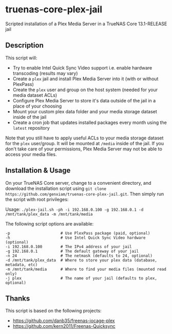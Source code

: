# truenas-core-plex-jail
Scripted installation of a Plex Media Server in a TrueNAS Core 13.1-RELEASE jail

## Description
This script will:
- Try to enable Intel Quick Sync Video support i.e. enable hardware transcoding (results may vary)
- Create a `plex` jail and install Plex Media Server into it (with or without PlexPass)
- Create the `plex` user and group on the host system (needed for your media dataset ACLs)
- Configure Plex Media Server to store it's data outside of the jail in a place of your choosing
- Mount your custom plex data folder and your media storage dataset inside of the jail
- Create a cron job that updates installed packages every month using the `latest` repository

Note that you still have to apply useful ACLs to your media storage dataset for the `plex` user/group. It will be mounted at `/media` inside of the jail. If you don't take care of your permissions, Plex Media Server may not be able to access your media files.

## Installation & Usage
On your TrueNAS Core server, change to a convenient directory, and download the installation script using `git clone https://github.com/genxiam/truenas-core-plex-jail.git`. Then simply run the script with root privileges:

Usage: `./plex-jail.sh -ph -i 192.168.0.100 -g 192.168.0.1 -d /mnt/tank/plex_data -m /mnt/tank/media`

The following script options are available:
```
-p                      # Use PlexPass package (paid, optional)
-h                      # Use Intel Quick Sync Video hardware (optional)
-i 192.168.0.100        # The IPv4 address of your jail
-g 192.168.0.1          # The default gateway of your jail
-n 24                   # The netmask (defaults to 24, optional)
-d /mnt/tank/plex_data  # Where to store your plex data (database, metadata, etc)
-m /mnt/tank/media      # Where to find your media files (mounted read only)
-j plex                 # The name of your jail (defaults to plex, optional)
```

## Thanks
This script is based on the following projects:
- https://github.com/danb35/freenas-iocage-plex
- https://github.com/kern2011/Freenas-Quicksync

